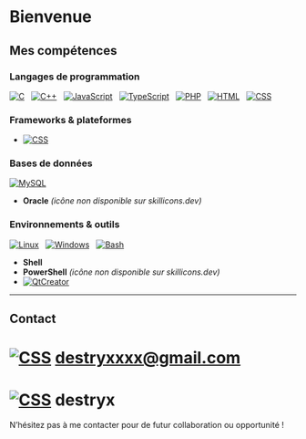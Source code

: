 # Bienvenue

## Mes compétences

### Langages de programmation

[![C](https://skillicons.dev/icons?i=c)](https://skillicons.dev) &nbsp;
[![C++](https://skillicons.dev/icons?i=cpp)](https://skillicons.dev) &nbsp;
[![JavaScript](https://skillicons.dev/icons?i=js)](https://skillicons.dev) &nbsp;
[![TypeScript](https://skillicons.dev/icons?i=ts)](https://skillicons.dev) &nbsp;
[![PHP](https://skillicons.dev/icons?i=php)](https://skillicons.dev) &nbsp;
[![HTML](https://skillicons.dev/icons?i=html)](https://skillicons.dev) &nbsp;
[![CSS](https://skillicons.dev/icons?i=css)](https://skillicons.dev)

### Frameworks & plateformes

- [![CSS](https://skillicons.dev/icons?i=symfony)](https://skillicons.dev)

### Bases de données

[![MySQL](https://skillicons.dev/icons?i=mysql)](https://skillicons.dev)  
- **Oracle** *(icône non disponible sur skillicons.dev)*

### Environnements & outils

[![Linux](https://skillicons.dev/icons?i=ubuntu)](https://skillicons.dev) &nbsp;
[![Windows](https://skillicons.dev/icons?i=windows)](https://skillicons.dev) &nbsp;
[![Bash](https://skillicons.dev/icons?i=bash)](https://skillicons.dev)  
- **Shell**  
- **PowerShell** *(icône non disponible sur skillicons.dev)*
- [![QtCreator](https://skillicons.dev/icons?i=qt)](https://skillicons.dev)  

---

## Contact

# [![CSS](https://skillicons.dev/icons?i=gmail)](https://skillicons.dev) **[destryxxxx@gmail.com](destryxxxx@gmail.com)**
# [![CSS](https://skillicons.dev/icons?i=discord)](https://skillicons.dev) **destryx**

N’hésitez pas à me contacter pour de futur collaboration ou opportunité !


